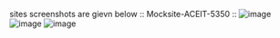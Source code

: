 sites screenshots are gievn below :: Mocksite-ACEIT-5350 ::
![image](https://user-images.githubusercontent.com/55460399/143668158-3c6537b0-37fa-4313-9582-e0965ac995ab.png)
![image](https://user-images.githubusercontent.com/55460399/143668177-35274904-3144-484b-9ce8-415f65e0434d.png)
![image](https://user-images.githubusercontent.com/55460399/143668196-9733336a-788c-4938-9af8-b5abe81cdab5.png)
